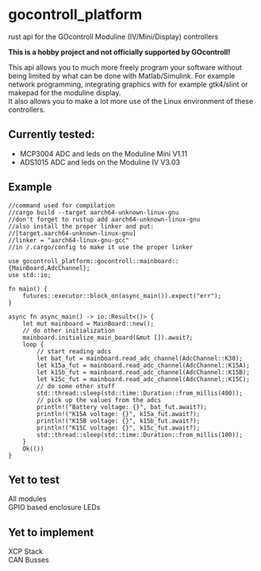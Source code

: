 # gocontroll_platform
rust api for the GOcontroll Moduline (IV/Mini/Display) controllers

**This is a hobby project and not officially supported by GOcontroll!**

This api allows you to much more freely program your software without being limited by what can be done with Matlab/Simulink. 
For example network programming, integrating graphics with for example gtk4/slint or makepad for the moduline display. \
It also allows you to make a lot more use of the Linux environment of these controllers.

## Currently tested:
* MCP3004 ADC and leds on the Moduline Mini V1.11
* ADS1015 ADC and leds on the Moduline IV V3.03

## Example
```
//command used for compilation
//cargo build --target aarch64-unknown-linux-gnu
//don't forget to rustup add aarch64-unknown-linux-gnu
//also install the proper linker and put:
//[target.aarch64-unknown-linux-gnu]
//linker = "aarch64-linux-gnu-gcc"
//in /.cargo/config to make it use the proper linker

use gocontroll_platform::gocontroll::mainboard::{MainBoard,AdcChannel};
use std::io;

fn main() {
    futures::executor::block_on(async_main()).expect("err");
}

async fn async_main() -> io::Result<()> {
    let mut mainboard = MainBoard::new();
    // do other initialization
    mainboard.initialize_main_board(&mut []).await?;
    loop {
        // start reading adcs
        let bat_fut = mainboard.read_adc_channel(AdcChannel::K30);
        let k15a_fut = mainboard.read_adc_channel(AdcChannel::K15A);
        let k15b_fut = mainboard.read_adc_channel(AdcChannel::K15B);
        let k15c_fut = mainboard.read_adc_channel(AdcChannel::K15C);
        // do some other stuff
        std::thread::sleep(std::time::Duration::from_millis(400));
        // pick up the values from the adcs
        println!("Battery voltage: {}", bat_fut.await?);
        println!("K15A voltage: {}", k15a_fut.await?);
        println!("K15B voltage: {}", k15b_fut.await?);
        println!("K15C voltage: {}", k15c_fut.await?);
        std::thread::sleep(std::time::Duration::from_millis(100));
    }
    Ok(())
}
```

## Yet to test
All modules \
GPIO based enclosure LEDs

## Yet to implement
XCP Stack \
CAN Busses
